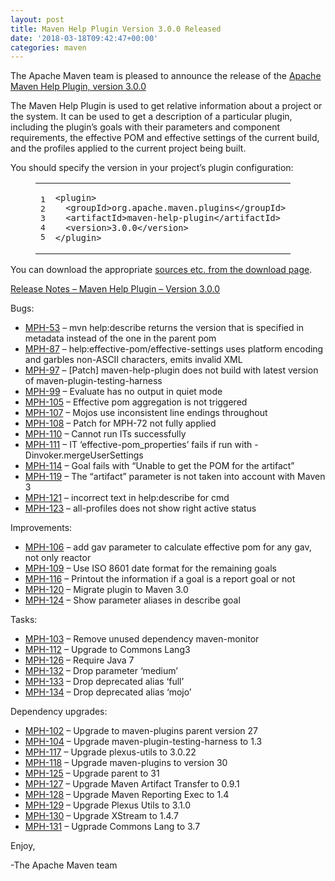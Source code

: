 ```yaml
---
layout: post
title: Maven Help Plugin Version 3.0.0 Released
date: '2018-03-18T09:42:47+00:00'
categories: maven
---
```

<div class="entry-content"><p>The Apache Maven team is pleased to announce the release of the
<a href="http://maven.apache.org/plugins/maven-help-plugin/">Apache Maven Help Plugin, version 3.0.0</a></p>

<p>The Maven Help Plugin is used to get relative information about a project or
the system. It can be used to get a description of a particular plugin,
including the plugin&rsquo;s goals with their parameters and component requirements,
the effective POM and effective settings of the current build, and the profiles
applied to the current project being built.</p>

<p>You should specify the version in your project&rsquo;s plugin configuration:</p>

<figure class='code'><figcaption><span></span></figcaption><div class="highlight"><table><tr><td class="gutter"><pre class="line-numbers"><span class='line-number'>1</span>
<span class='line-number'>2</span>
<span class='line-number'>3</span>
<span class='line-number'>4</span>
<span class='line-number'>5</span>
</pre></td><td class='code'><pre><code class='xml'><span class='line'><span class="nt">&lt;plugin&gt;</span>
</span><span class='line'>  <span class="nt">&lt;groupId&gt;</span>org.apache.maven.plugins<span class="nt">&lt;/groupId&gt;</span>
</span><span class='line'>  <span class="nt">&lt;artifactId&gt;</span>maven-help-plugin<span class="nt">&lt;/artifactId&gt;</span>
</span><span class='line'>  <span class="nt">&lt;version&gt;</span>3.0.0<span class="nt">&lt;/version&gt;</span>
</span><span class='line'><span class="nt">&lt;/plugin&gt;</span>
</span></code></pre></td></tr></table></div></figure>


<p>You can download the appropriate <a href="https://maven.apache.org/plugins/maven-help-plugin/download.cgi">sources etc. from the download page</a>.</p>

<!-- more -->


<p><a href="https://issues.apache.org/jira/secure/ReleaseNote.jspa?projectId=12317522&amp;version=12330788">Release Notes &ndash; Maven Help Plugin &ndash; Version 3.0.0</a></p>

<p>Bugs:</p>

<ul>
<li><a href="https://issues.apache.org/jira/browse/MPH-53">MPH-53</a> &ndash; mvn help:describe returns the version that is specified in metadata instead of  the one in the parent pom</li>
<li><a href="https://issues.apache.org/jira/browse/MPH-87">MPH-87</a> &ndash; help:effective-pom/effective-settings uses platform encoding and garbles non-ASCII characters, emits invalid XML</li>
<li><a href="https://issues.apache.org/jira/browse/MPH-97">MPH-97</a> &ndash; [Patch] maven-help-plugin does not build with latest version of maven-plugin-testing-harness</li>
<li><a href="https://issues.apache.org/jira/browse/MPH-99">MPH-99</a> &ndash; Evaluate has no output in quiet mode</li>
<li><a href="https://issues.apache.org/jira/browse/MPH-105">MPH-105</a> &ndash; Effective pom aggregation is not triggered</li>
<li><a href="https://issues.apache.org/jira/browse/MPH-107">MPH-107</a> &ndash; Mojos use inconsistent line endings throughout</li>
<li><a href="https://issues.apache.org/jira/browse/MPH-108">MPH-108</a> &ndash; Patch for MPH-72 not fully applied</li>
<li><a href="https://issues.apache.org/jira/browse/MPH-110">MPH-110</a> &ndash; Cannot run ITs successfully</li>
<li><a href="https://issues.apache.org/jira/browse/MPH-111">MPH-111</a> &ndash; IT &lsquo;effective-pom_properties&rsquo; fails if run with -Dinvoker.mergeUserSettings</li>
<li><a href="https://issues.apache.org/jira/browse/MPH-114">MPH-114</a> &ndash; Goal fails with “Unable to get the POM for the artifact”</li>
<li><a href="https://issues.apache.org/jira/browse/MPH-119">MPH-119</a> &ndash; The &ldquo;artifact&rdquo; parameter is not taken into account with Maven 3</li>
<li><a href="https://issues.apache.org/jira/browse/MPH-121">MPH-121</a> &ndash; incorrect text in help:describe for cmd</li>
<li><a href="https://issues.apache.org/jira/browse/MPH-123">MPH-123</a> &ndash; all-profiles does not show right active status</li>
</ul>


<p>Improvements:</p>

<ul>
<li><a href="https://issues.apache.org/jira/browse/MPH-106">MPH-106</a> &ndash; add gav parameter to calculate effective pom for any gav, not only reactor</li>
<li><a href="https://issues.apache.org/jira/browse/MPH-109">MPH-109</a> &ndash; Use ISO 8601 date format for the remaining goals</li>
<li><a href="https://issues.apache.org/jira/browse/MPH-116">MPH-116</a> &ndash; Printout the information if a goal is a report goal or not</li>
<li><a href="https://issues.apache.org/jira/browse/MPH-120">MPH-120</a> &ndash; Migrate plugin to Maven 3.0</li>
<li><a href="https://issues.apache.org/jira/browse/MPH-124">MPH-124</a> &ndash; Show parameter aliases in describe goal</li>
</ul>


<p>Tasks:</p>

<ul>
<li><a href="https://issues.apache.org/jira/browse/MPH-103">MPH-103</a> &ndash; Remove unused dependency maven-monitor</li>
<li><a href="https://issues.apache.org/jira/browse/MPH-112">MPH-112</a> &ndash; Upgrade to Commons Lang3</li>
<li><a href="https://issues.apache.org/jira/browse/MPH-126">MPH-126</a> &ndash; Require Java 7</li>
<li><a href="https://issues.apache.org/jira/browse/MPH-132">MPH-132</a> &ndash; Drop parameter &lsquo;medium&rsquo;</li>
<li><a href="https://issues.apache.org/jira/browse/MPH-133">MPH-133</a> &ndash; Drop deprecated alias &lsquo;full&rsquo;</li>
<li><a href="https://issues.apache.org/jira/browse/MPH-134">MPH-134</a> &ndash; Drop deprecated alias &lsquo;mojo&rsquo;</li>
</ul>


<p>Dependency upgrades:</p>

<ul>
<li><a href="https://issues.apache.org/jira/browse/MPH-102">MPH-102</a> &ndash; Upgrade to maven-plugins parent version 27</li>
<li><a href="https://issues.apache.org/jira/browse/MPH-104">MPH-104</a> &ndash; Upgrade maven-plugin-testing-harness to 1.3</li>
<li><a href="https://issues.apache.org/jira/browse/MPH-117">MPH-117</a> &ndash; Upgrade plexus-utils to 3.0.22</li>
<li><a href="https://issues.apache.org/jira/browse/MPH-118">MPH-118</a> &ndash; Upgrade maven-plugins to version 30</li>
<li><a href="https://issues.apache.org/jira/browse/MPH-125">MPH-125</a> &ndash; Upgrade parent to 31</li>
<li><a href="https://issues.apache.org/jira/browse/MPH-127">MPH-127</a> &ndash; Upgrade Maven  Artifact Transfer to 0.9.1</li>
<li><a href="https://issues.apache.org/jira/browse/MPH-128">MPH-128</a> &ndash; Upgrade Maven Reporting Exec to 1.4</li>
<li><a href="https://issues.apache.org/jira/browse/MPH-129">MPH-129</a> &ndash; Upgrade Plexus Utils to 3.1.0</li>
<li><a href="https://issues.apache.org/jira/browse/MPH-130">MPH-130</a> &ndash; Upgrade XStream to 1.4.7</li>
<li><a href="https://issues.apache.org/jira/browse/MPH-131">MPH-131</a> &ndash; Ugprade Commons Lang to 3.7</li>
</ul>


<p>Enjoy,</p>

<p>-The Apache Maven team</p>
</div>
